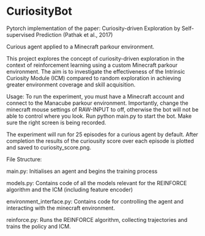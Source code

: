 # CuriosityBot
Pytorch implementation of the paper: Curiosity-driven Exploration by Self-supervised Prediction (Pathak et al., 2017)

Curious agent applied to a Minecraft parkour environment.

This project explores the concept of curiosity-driven exploration in the context of reinforcement learning using a custom Minecraft parkour environment. The aim is to investigate the effectiveness of the Intrinsic Curiosity Module (ICM) compared to random exploration in achieving greater environment coverage and skill acquisition.

Usage: To run the experiment, you must have a Minecraft account and connect to the Manacube parkour environment. Importantly, change the minecraft mouse settings of RAW-INPUT to off, otherwise the bot will not be able to control where you look. Run python main.py to start the bot. Make sure the right screen is being recorded.

The experiment will run for 25 episodes for a curious agent by default. After completion the results of the curiousity score over each episode is plotted and saved to curiosity_score.png.

File Structure:

main.py: Initialises an agent and begins the training process

models.py: Contains code of all the models relevant for the REINFORCE algorithm and the ICM (including feature encoder)

environment_interface.py: Contains code for controlling the agent and interacting with the minecraft environment.

reinforce.py: Runs the REINFORCE algorithm, collecting trajectories and trains the policy and ICM.
